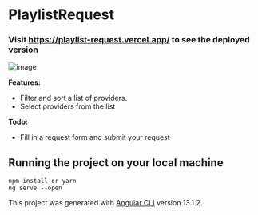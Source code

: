 # PlaylistRequest

### Visit https://playlist-request.vercel.app/ to see the deployed version

![image](https://user-images.githubusercontent.com/32434854/149302253-138795b8-5a57-4c78-8b87-b0b420c69d1c.png)


**Features:**

- Filter and sort a list of providers.
- Select providers from the list

**Todo:**

- Fill in a request form and submit your request

## Running the project on your local machine

```
npm install or yarn
ng serve --open
```

This project was generated with [Angular CLI](https://github.com/angular/angular-cli) version 13.1.2.

